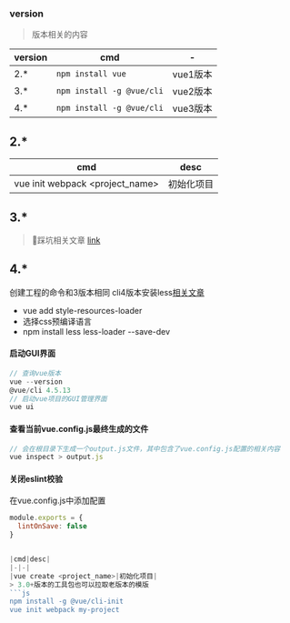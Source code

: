 ### version
> 版本相关的内容

|version|cmd|-|
|---|---|---|
|2.*|`npm install vue`|vue1版本|
|3.*|`npm install -g @vue/cli`|vue2版本|
|4.*|`npm install -g @vue/cli`|vue3版本|

## 2.*

|cmd|desc|
|-|-|
|vue init webpack <project_name>|初始化项目|

## 3.*
> 踩坑相关文章  [link](https://segmentfault.com/a/1190000016423943)

## 4.*
创建工程的命令和3版本相同
cli4版本安装less[相关文章](https://blog.csdn.net/qq_45704048/article/details/116609159)
  - vue add style-resources-loader
  - 选择css预编译语言
  - npm install less less-loader --save-dev
#### 启动GUI界面
```js
// 查询vue版本
vue --version
@vue/cli 4.5.13
// 启动vue项目的GUI管理界面
vue ui
```

#### 查看当前vue.config.js最终生成的文件
```js
// 会在根目录下生成一个output.js文件，其中包含了vue.config.js配置的相关内容
vue inspect > output.js
```


#### 关闭eslint校验
在vue.config.js中添加配置
```js
module.exports = {
  lintOnSave: false
}


|cmd|desc|
|-|-|
|vue create <project_name>|初始化项目|
> 3.0+版本的工具包也可以拉取老版本的模版
```js
npm install -g @vue/cli-init
vue init webpack my-project
```


